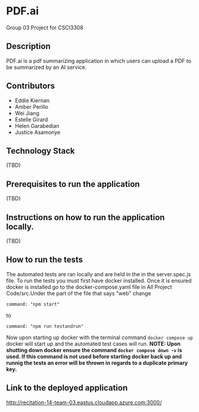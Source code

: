 # PDF.ai
Group 03 Project for CSCI3308

## Description
PDF.ai is a pdf summarizing application in which users can upload a PDF to be summarized by an AI service. 
## Contributors
* Eddie Kiernan
* Amber Perillo
* Wei Jiang
* Estelle Girard 
* Helen Garabedian 
* Justice Asamonye
## Technology Stack
(TBD)
## Prerequisites to run the application
(TBD)
## Instructions on how to run the application locally.
(TBD)
## How to run the tests
The automated tests are ran locally and are held in the in the server.spec.js file. 
To run the tests you must first have docker installed. Once it is ensured docker is installed go to the docker-compose.yaml file in All Project Code/src.Under the part of the file that says "web" change  
```
command: "npm start" 
```
to 
```
command: "npm run testandrun"
```
Now upon starting up docker with the terminal command `docker compose up` docker will start up and the automated test cases will run. 
**NOTE: Upon shutting down docker ensure the command `docker compose down -v` is used. If this command is not used before starting docker back up and runnig the tests an error will be thrown in regards to a duplicate primary key.**
## Link to the deployed application
http://recitation-14-team-03.eastus.cloudapp.azure.com:3000/